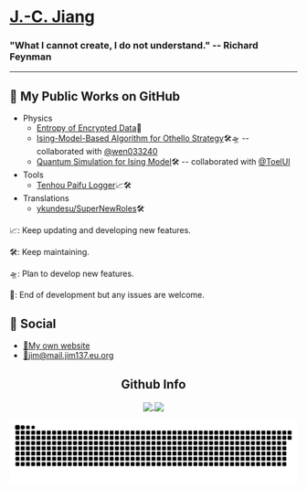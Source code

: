 # [J.-C. Jiang](https://github.com/Jim137)

### "What I cannot create, I do not understand." -- Richard Feynman

---

## 🔭 My Public Works on GitHub

* Physics
  * [Entropy of Encrypted Data](https://github.com/Jim137/Entropy)📳
  * [Ising-Model-Based Algorithm for Othello Strategy](https://github.com/Jim137/IMBA_Othello)🛠️🛸 -- collaborated with [@wen033240](https://github.com/wen033240)
  * [Quantum Simulation for Ising Model](https://github.com/Jim137/QuantumSimulation_IsingModel)🛠️ -- collaborated with [@ToelUl](https://github.com/ToelUl)
* Tools
  * [Tenhou Paifu Logger](https://github.com/Jim137/Tenhou-Paifu-Logger)📈🛠️
* Translations
  * [ykundesu/SuperNewRoles](https://github.com/ykundesu/SuperNewRoles)🛠️

📈: Keep updating and developing new features.

🛠️: Keep maintaining.

🛸: Plan to develop new features.

📳: End of development but any issues are welcome.

<!-- ## 🔬 My Research Interests

* Quantum Computing
* Superconducting Qubits -->

## 🥼 Social

* [🧭My own website](https://www.jim137.eu.org/)
* [📩jim@mail.jim137.eu.org](mailto:jim@mail.jim137.eu.org)

<h2 align="center">Github Info</h2>
<p align="center">
  <a href="https://github.com/Jim137">
    <img align="center"
         height="150em"
         src="https://github-readme-stats.vercel.app/api?username=Jim137&show_icons=true&include_all_commits=true&count_private=true&theme=apprentice&hide_border=true&bg_color=0D1117" />
  </a>
  <a href="https://github.com/Jim137">
    <img align="center"
         height="150em"
         src="https://github-readme-streak-stats.herokuapp.com/?user=Jim137&theme=black-ice&hide_border=true&stroke=0000&background=0D1117&ring=e05397&fire=e05397&currStreakLabel=e05397" />
  </a>
</p>
<p align="center">
    <img align="center" src="https://github.com/Jim137/Jim137/blob/output/github-contribution-grid-snake.svg"/>
</p>
